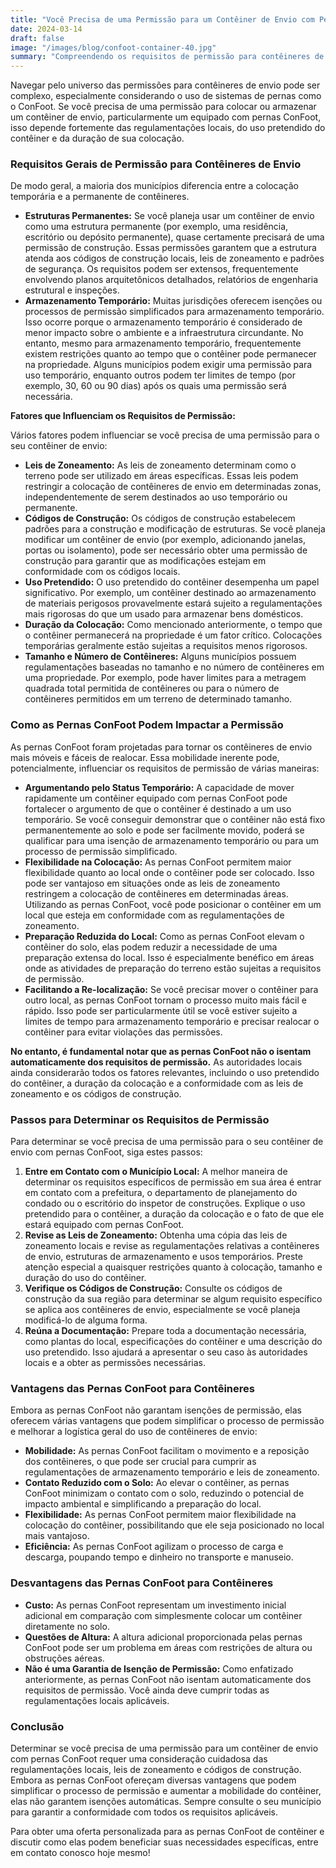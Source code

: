 ```yaml
---
title: "Você Precisa de uma Permissão para um Contêiner de Envio com Pernas ConFoot?"
date: 2024-03-14
draft: false
image: "/images/blog/confoot-container-40.jpg"
summary: "Compreendendo os requisitos de permissão para contêineres de envio com pernas ConFoot. Saiba sobre a colocação temporária vs. permanente e como o ConFoot pode simplificar a logística."
---
```


Navegar pelo universo das permissões para contêineres de envio pode ser complexo, especialmente considerando o uso de sistemas de pernas como o ConFoot. Se você precisa de uma permissão para colocar ou armazenar um contêiner de envio, particularmente um equipado com pernas ConFoot, isso depende fortemente das regulamentações locais, do uso pretendido do contêiner e da duração de sua colocação.

### Requisitos Gerais de Permissão para Contêineres de Envio

De modo geral, a maioria dos municípios diferencia entre a colocação temporária e a permanente de contêineres.

*   **Estruturas Permanentes:** Se você planeja usar um contêiner de envio como uma estrutura permanente (por exemplo, uma residência, escritório ou depósito permanente), quase certamente precisará de uma permissão de construção. Essas permissões garantem que a estrutura atenda aos códigos de construção locais, leis de zoneamento e padrões de segurança. Os requisitos podem ser extensos, frequentemente envolvendo planos arquitetônicos detalhados, relatórios de engenharia estrutural e inspeções.
*   **Armazenamento Temporário:** Muitas jurisdições oferecem isenções ou processos de permissão simplificados para armazenamento temporário. Isso ocorre porque o armazenamento temporário é considerado de menor impacto sobre o ambiente e a infraestrutura circundante. No entanto, mesmo para armazenamento temporário, frequentemente existem restrições quanto ao tempo que o contêiner pode permanecer na propriedade. Alguns municípios podem exigir uma permissão para uso temporário, enquanto outros podem ter limites de tempo (por exemplo, 30, 60 ou 90 dias) após os quais uma permissão será necessária.

**Fatores que Influenciam os Requisitos de Permissão:**

Vários fatores podem influenciar se você precisa de uma permissão para o seu contêiner de envio:

*   **Leis de Zoneamento:** As leis de zoneamento determinam como o terreno pode ser utilizado em áreas específicas. Essas leis podem restringir a colocação de contêineres de envio em determinadas zonas, independentemente de serem destinados ao uso temporário ou permanente.
*   **Códigos de Construção:** Os códigos de construção estabelecem padrões para a construção e modificação de estruturas. Se você planeja modificar um contêiner de envio (por exemplo, adicionando janelas, portas ou isolamento), pode ser necessário obter uma permissão de construção para garantir que as modificações estejam em conformidade com os códigos locais.
*   **Uso Pretendido:** O uso pretendido do contêiner desempenha um papel significativo. Por exemplo, um contêiner destinado ao armazenamento de materiais perigosos provavelmente estará sujeito a regulamentações mais rigorosas do que um usado para armazenar bens domésticos.
*   **Duração da Colocação:** Como mencionado anteriormente, o tempo que o contêiner permanecerá na propriedade é um fator crítico. Colocações temporárias geralmente estão sujeitas a requisitos menos rigorosos.
*   **Tamanho e Número de Contêineres:** Alguns municípios possuem regulamentações baseadas no tamanho e no número de contêineres em uma propriedade. Por exemplo, pode haver limites para a metragem quadrada total permitida de contêineres ou para o número de contêineres permitidos em um terreno de determinado tamanho.

### Como as Pernas ConFoot Podem Impactar a Permissão

As pernas ConFoot foram projetadas para tornar os contêineres de envio mais móveis e fáceis de realocar. Essa mobilidade inerente pode, potencialmente, influenciar os requisitos de permissão de várias maneiras:

*   **Argumentando pelo Status Temporário:** A capacidade de mover rapidamente um contêiner equipado com pernas ConFoot pode fortalecer o argumento de que o contêiner é destinado a um uso temporário. Se você conseguir demonstrar que o contêiner não está fixo permanentemente ao solo e pode ser facilmente movido, poderá se qualificar para uma isenção de armazenamento temporário ou para um processo de permissão simplificado.
*   **Flexibilidade na Colocação:** As pernas ConFoot permitem maior flexibilidade quanto ao local onde o contêiner pode ser colocado. Isso pode ser vantajoso em situações onde as leis de zoneamento restringem a colocação de contêineres em determinadas áreas. Utilizando as pernas ConFoot, você pode posicionar o contêiner em um local que esteja em conformidade com as regulamentações de zoneamento.
*   **Preparação Reduzida do Local:** Como as pernas ConFoot elevam o contêiner do solo, elas podem reduzir a necessidade de uma preparação extensa do local. Isso é especialmente benéfico em áreas onde as atividades de preparação do terreno estão sujeitas a requisitos de permissão.
*   **Facilitando a Re-localização:** Se você precisar mover o contêiner para outro local, as pernas ConFoot tornam o processo muito mais fácil e rápido. Isso pode ser particularmente útil se você estiver sujeito a limites de tempo para armazenamento temporário e precisar realocar o contêiner para evitar violações das permissões.

**No entanto, é fundamental notar que as pernas ConFoot não o isentam automaticamente dos requisitos de permissão.** As autoridades locais ainda considerarão todos os fatores relevantes, incluindo o uso pretendido do contêiner, a duração da colocação e a conformidade com as leis de zoneamento e os códigos de construção.

### Passos para Determinar os Requisitos de Permissão

Para determinar se você precisa de uma permissão para o seu contêiner de envio com pernas ConFoot, siga estes passos:

1.  **Entre em Contato com o Município Local:** A melhor maneira de determinar os requisitos específicos de permissão em sua área é entrar em contato com a prefeitura, o departamento de planejamento do condado ou o escritório do inspetor de construções. Explique o uso pretendido para o contêiner, a duração da colocação e o fato de que ele estará equipado com pernas ConFoot.
2.  **Revise as Leis de Zoneamento:** Obtenha uma cópia das leis de zoneamento locais e revise as regulamentações relativas a contêineres de envio, estruturas de armazenamento e usos temporários. Preste atenção especial a quaisquer restrições quanto à colocação, tamanho e duração do uso do contêiner.
3.  **Verifique os Códigos de Construção:** Consulte os códigos de construção da sua região para determinar se algum requisito específico se aplica aos contêineres de envio, especialmente se você planeja modificá-lo de alguma forma.
4.  **Reúna a Documentação:** Prepare toda a documentação necessária, como plantas do local, especificações do contêiner e uma descrição do uso pretendido. Isso ajudará a apresentar o seu caso às autoridades locais e a obter as permissões necessárias.

### Vantagens das Pernas ConFoot para Contêineres

Embora as pernas ConFoot não garantam isenções de permissão, elas oferecem várias vantagens que podem simplificar o processo de permissão e melhorar a logística geral do uso de contêineres de envio:

*   **Mobilidade:** As pernas ConFoot facilitam o movimento e a reposição dos contêineres, o que pode ser crucial para cumprir as regulamentações de armazenamento temporário e leis de zoneamento.
*   **Contato Reduzido com o Solo:** Ao elevar o contêiner, as pernas ConFoot minimizam o contato com o solo, reduzindo o potencial de impacto ambiental e simplificando a preparação do local.
*   **Flexibilidade:** As pernas ConFoot permitem maior flexibilidade na colocação do contêiner, possibilitando que ele seja posicionado no local mais vantajoso.
*   **Eficiência:** As pernas ConFoot agilizam o processo de carga e descarga, poupando tempo e dinheiro no transporte e manuseio.

### Desvantagens das Pernas ConFoot para Contêineres

*   **Custo:** As pernas ConFoot representam um investimento inicial adicional em comparação com simplesmente colocar um contêiner diretamente no solo.
*   **Questões de Altura:** A altura adicional proporcionada pelas pernas ConFoot pode ser um problema em áreas com restrições de altura ou obstruções aéreas.
*   **Não é uma Garantia de Isenção de Permissão:** Como enfatizado anteriormente, as pernas ConFoot não isentam automaticamente dos requisitos de permissão. Você ainda deve cumprir todas as regulamentações locais aplicáveis.

### Conclusão

Determinar se você precisa de uma permissão para um contêiner de envio com pernas ConFoot requer uma consideração cuidadosa das regulamentações locais, leis de zoneamento e códigos de construção. Embora as pernas ConFoot ofereçam diversas vantagens que podem simplificar o processo de permissão e aumentar a mobilidade do contêiner, elas não garantem isenções automáticas. Sempre consulte o seu município para garantir a conformidade com todos os requisitos aplicáveis.

Para obter uma oferta personalizada para as pernas ConFoot de contêiner e discutir como elas podem beneficiar suas necessidades específicas, entre em contato conosco hoje mesmo!